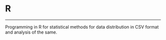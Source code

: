 # R
---
Programming in R for statistical methods for data distribution in CSV format and analysis of the same.
